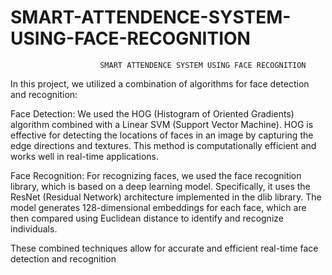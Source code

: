 # SMART-ATTENDENCE-SYSTEM-USING-FACE-RECOGNITION
                        SMART ATTENDENCE SYSTEM USING FACE RECOGNITION
In this project, we utilized a combination of algorithms for face detection and recognition:

Face Detection: We used the HOG (Histogram of Oriented Gradients) algorithm combined with a Linear SVM (Support Vector Machine). HOG is effective for detecting the locations of faces in an image by capturing the edge directions and textures. This method is computationally efficient and works well in real-time applications.

Face Recognition: For recognizing faces, we used the face recognition library, which is based on a deep learning model. Specifically, it uses the ResNet (Residual Network) architecture implemented in the dlib library. The model generates 128-dimensional embeddings for each face, which are then compared using Euclidean distance to identify and recognize individuals.

These combined techniques allow for accurate and efficient real-time face detection and recognition

